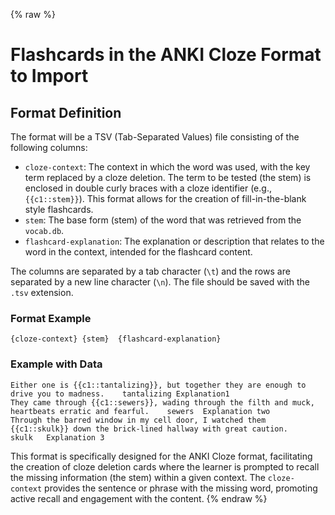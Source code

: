 {% raw %}
# Flashcards in the ANKI Cloze Format to Import

## Format Definition

The format will be a TSV (Tab-Separated Values) file consisting of the following columns:
- `cloze-context`: The context in which the word was used, with the key term replaced by a cloze deletion. The term to be tested (the stem) is enclosed in double curly braces with a cloze identifier (e.g., `{{c1::stem}}`). This format allows for the creation of fill-in-the-blank style flashcards.
- `stem`: The base form (stem) of the word that was retrieved from the `vocab.db`.
- `flashcard-explanation`: The explanation or description that relates to the word in the context, intended for the flashcard content.

The columns are separated by a tab character (`\t`) and the rows are separated by a new line character (`\n`). The file should be saved with the `.tsv` extension.

### Format Example

```tsv
{cloze-context}	{stem}	{flashcard-explanation}
```

### Example with Data

```tsv
Either one is {{c1::tantalizing}}, but together they are enough to drive you to madness. 	tantalizing	Explanation1
They came through {{c1::sewers}}, wading through the filth and muck, heartbeats erratic and fearful. 	sewers	Explanation two
Through the barred window in my cell door, I watched them {{c1::skulk}} down the brick-lined hallway with great caution. 	skulk	Explanation 3
```

This format is specifically designed for the ANKI Cloze format, facilitating the creation of cloze deletion cards where the learner is prompted to recall the missing information (the stem) within a given context. The `cloze-context` provides the sentence or phrase with the missing word, promoting active recall and engagement with the content.
{% endraw %}